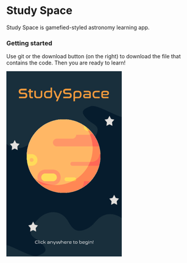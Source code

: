 # Study Space
 
Study Space is gamefied-styled astronomy learning app.

### Getting started
Use git or the download button (on the right) to download the file that contains the code. Then you are ready to learn!

![Image](https://github.com/hsup3634/OutOfThisWorld/blob/master/Screen%20Shot%202019-11-22%20at%202.38.46%20pm.png)
